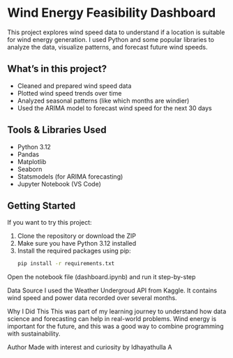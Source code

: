 # Wind Energy Feasibility Dashboard

This project explores wind speed data to understand if a location is suitable for wind energy generation. I used Python and some popular libraries to analyze the data, visualize patterns, and forecast future wind speeds.

## What’s in this project?

- Cleaned and prepared wind speed data
- Plotted wind speed trends over time
- Analyzed seasonal patterns (like which months are windier)
- Used the ARIMA model to forecast wind speed for the next 30 days

## Tools & Libraries Used

- Python 3.12
- Pandas  
- Matplotlib  
- Seaborn  
- Statsmodels (for ARIMA forecasting)  
- Jupyter Notebook (VS Code)

## Getting Started

If you want to try this project:

1. Clone the repository or download the ZIP
2. Make sure you have Python 3.12 installed
3. Install the required packages using pip:
   ```bash
   pip install -r requirements.txt
Open the notebook file (dashboard.ipynb) and run it step-by-step

Data Source
I used the Weather Undergroud API from Kaggle. It contains wind speed and power data recorded over several months.

Why I Did This
This was part of my learning journey to understand how data science and forecasting can help in real-world problems. Wind energy is important for the future, and this was a good way to combine programming with sustainability.

Author
Made with interest and curiosity by
Idhayathulla A
